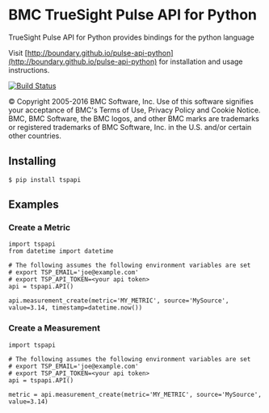 BMC TrueSight Pulse API for Python
==================================

TrueSight Pulse API for Python provides bindings for the python language

Visit [http://boundary.github.io/pulse-api-python](http://boundary.github.io/pulse-api-python) for installation and usage instructions.


[![Build Status](https://travis-ci.org/boundary/pulse-api-python.svg?branch=master)](https://travis-ci.org/boundary/pulse-api-python)


© Copyright 2005-2016 BMC Software, Inc. Use of this software signifies your acceptance of BMC's Terms of Use, Privacy Policy and Cookie Notice. BMC, BMC Software, the BMC logos, and other BMC marks are trademarks or registered trademarks of BMC Software, Inc. in the U.S. and/or certain other countries.

## Installing

```
$ pip install tspapi
```

## Examples

### Create a Metric

```
import tspapi
from datetime import datetime

# The following assumes the following environment variables are set
# export TSP_EMAIL='joe@example.com'
# export TSP_API_TOKEN=<your api token>
api = tspapi.API()

api.measurement_create(metric='MY_METRIC', source='MySource', value=3.14, timestamp=datetime.now())
```

### Create a Measurement

```
import tspapi

# The following assumes the following environment variables are set
# export TSP_EMAIL='joe@example.com'
# export TSP_API_TOKEN=<your api token>
api = tspapi.API()

metric = api.measurement_create(metric='MY_METRIC', source='MySource', value=3.14)
```

